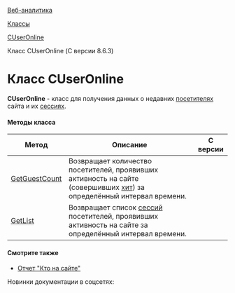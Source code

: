 [Веб-аналитика](/api_help/statistic/index.php)

[Классы](/api_help/statistic/classes/index.php)

[CUserOnline](/api_help/statistic/classes/cuseronline/index.php)

Класс CUserOnline (С версии 8.6.3)

Класс CUserOnline
=================

**CUserOnline** - класс для получения данных о недавних [посетителях](/api_help/statistic/terms.php#guest) сайта и их [сессиях](/api_help/statistic/terms.php#session).

#### Методы класса

| Метод | Описание | С версии |
| --- | --- | --- |
| [GetGuestCount](/api_help/statistic/classes/cuseronline/getguestcount.php) | Возвращает количество посетителей, проявивших активность на сайте (совершивших [хит](/api_help/statistic/terms.php#hit)) за определённый интервал времени. |  |
| [GetList](/api_help/statistic/classes/cuseronline/getlist.php) | Возвращает список [сессий](/api_help/statistic/terms.php#session) посетителей, проявивших активность на сайте за определённый интервал времени. |  |

#### Смотрите также

* [Отчет "Кто на сайте"](http://www.1c-bitrix.ru/user_help/statistic/users_online.php)

Новинки документации в соцсетях: